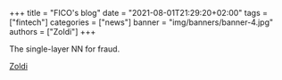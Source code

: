 +++
title = "FICO's blog"
date = "2021-08-01T21:29:20+02:00"
tags = ["fintech"]
categories = ["news"]
banner = "img/banners/banner-4.jpg"
authors = ["Zoldi"]
+++

The single-layer NN for fraud.  

[Zoldi](https://www.fico.com/blogs/author/scott-zoldi)
